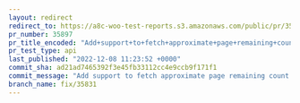 ```yaml
---
layout: redirect
redirect_to: https://a8c-woo-test-reports.s3.amazonaws.com/public/pr/35897/api/index.html
pr_number: 35897
pr_title_encoded: "Add+support+to+fetch+approximate+page+remaining+count+and+optimize+search+query."
pr_test_type: api
last_published: "2022-12-08 11:23:52 +0000"
commit_sha: ad21ad7465392f3e45fb33112cc4e9ccb9f171f1
commit_message: "Add support to fetch approximate page remaining count and optimize se…"
branch_name: fix/35831
---
```

